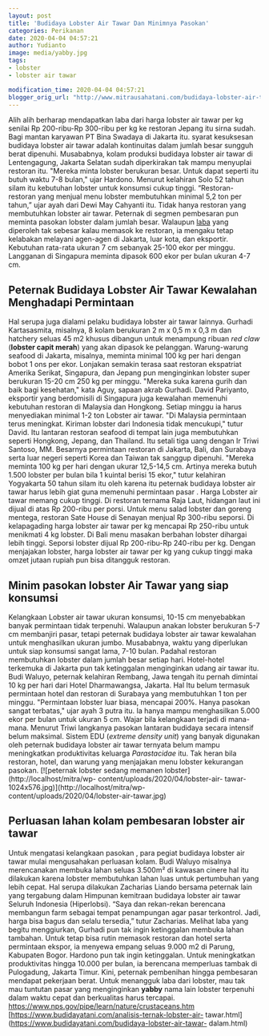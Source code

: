 ```yaml
---
layout: post
title: 'Budidaya Lobster Air Tawar Dan Minimnya Pasokan'
categories: Perikanan
date: 2020-04-04 04:57:21
author: Yudianto
image: media/yabby.jpg
tags:
- lobster
- lobster air tawar

modification_time: 2020-04-04 04:57:21
blogger_orig_url: "http://www.mitrausahatani.com/budidaya-lobster-air-tawar-dan.html"
---
```


Alih alih berharap mendapatkan laba dari harga lobster air tawar per kg
senilai Rp 200-ribu-Rp 300-ribu per kg ke restoran Jepang itu sirna sudah.
Bagi mantan karyawan PT Bina Swadaya di Jakarta itu. syarat kesuksesan
budidaya lobster air tawar adalah kontinuitas dalam jumlah besar sungguh berat
dipenuhi. Musababnya, kolam produksi budidaya lobster air tawar di
Lentengagung, Jakarta Selatan sudah diperkirakan tak mampu menyuplai restoran
itu. "Mereka minta lobster berukuran besar. Untuk dapat seperti itu butuh
waktu 7-8 bulan," ujar Hardono. Menurut kelahiran Solo 52 tahun silam itu
kebutuhan lobster untuk konsumsi cukup tinggi. “Restoran-restoran yang menjual
menu lobster membutuhkan minimal 5,2 ton per tahun,” ujar ayah dari Dewi May
Cahyanti itu. Tidak hanya restoran yang membutuhkan lobster air tawar.
Peternak di segmen pembesaran pun meminta pasokan lobster dalam jumlah besar.
Walaupun [laba](https://www.mitrausahatani.com/) yang diperoleh tak sebesar kalau
memasok ke restoran, ia mengaku tetap kelabakan melayani agen-agen di Jakarta,
luar kota, dan eksportir. Kebutuhan rata-rata ukuran 7 cm sebanyak 25-100 ekor
per minggu. Langganan di Singapura meminta dipasok 600 ekor per bulan ukuran
4-7 cm.

## Peternak Budidaya Lobster Air Tawar Kewalahan Menghadapi Permintaan

Hal serupa juga dialami pelaku budidaya lobster air tawar lainnya. Gurhadi
Kartasasmita, misalnya, 8 kolam berukuran 2 m x 0,5 m x 0,3 m dan hatchery
seluas 45 m2 khusus dibangun untuk menampung ribuan _red claw_ (**lobster
capit merah**) yang akan dipasok ke pelanggan. Warung-warung seafood di
Jakarta, misalnya, meminta minimal 100 kg per hari dengan bobot 1 ons per
ekor. Lonjakan semakin terasa saat restoran ekspatriat Amerika Serikat,
Singapura, dan Jepang pun menginginkan lobster super berukuran 15-20 cm 250 kg
per minggu. "Mereka suka karena gurih dan baik bagi kesehatan," kata Aguy,
sapaan akrab Gurhadi. David Pariyanto, eksportir yang berdomisili di Singapura
juga kewalahan memenuhi kebutuhan restoran di Malaysia dan Hongkong. Setiap
minggu ia harus menyediakan minimal 1-2 ton Lobster air tawar. "Di Malaysia
permintaan terus meningkat. Kiriman lobster dari Indonesia tidak mencukupi,"
tutur David. Itu lantaran restoran seafood di tempat lain juga membutuhkan
seperti Hongkong, Jepang, dan Thailand. Itu setali tiga uang dengan Ir Triwi
Santoso, MM. Besarnya permintaan restoran di Jakarta, Bali, dan Surabaya serta
luar negeri seperti Korea dan Taiwan tak sanggup dipenuhi. "Mereka meminta 100
kg per hari dengan ukurar 12,5-14,5 cm. Artinya mereka butuh 1.500 lobster per
bulan bila 1 kuintal berisi 15 ekor," tutur kelahiran Yogyakarta 50 tahun
silam itu oleh karena itu peternak budidaya lobster air tawar harus lebih giat
guna memenuhi permintaan pasar . Harga Lobster air tawar memang cukup tinggi.
Di restoran ternama Raja Laut, hidangan laut ini dijual di atas Rp 200-ribu
per porsi. Untuk menu salad lobster dan goreng mentega, restoran Sate House di
Senayan menjual Rp 300-ribu seporsi. Di kelapagading harga lobster air tawar
per kg mencapai Rp 250-ribu untuk menikmati 4 kg lobster. Di Bali menu masakan
berbahan lobster dihargai lebih tinggi. Seporsi lobster dijual Rp 200-ribu-Rp
240-ribu per kg. Dengan menjajakan lobster, harga lobster air tawar per kg
yang cukup tinggi maka omzet jutaan rupiah pun bisa ditangguk restoran.

## Minim pasokan lobster Air Tawar yang siap konsumsi

Kelangkaan Lobster air tawar ukuran konsumsi, 10-15 cm menyebabkan banyak
permintaan tidak terpenuhi. Walaupun anakan lobster berukuran 5-7 cm
membanjiri pasar, tetapi peternak budidaya lobster air tawar kewalahan untuk
menghasilkan ukuran jumbo. Musababnya, waktu yang diperlukan untuk siap
konsumsi sangat lama, 7-10 bulan. Padahal restoran membutuhkan lobster dalam
jumlah besar setiap hari. Hotel-hotel terkemuka di Jakarta pun tak ketinggalan
menginginkan udang air tawar itu. Budi Waluyo, peternak kelahiran Rembang,
Jawa tengah itu pernah dimintai 10 kg per hari dari Hotel Dharmawangsa,
Jakarta. Hal Itu belum termasuk permintaan hotel dan restoran di Surabaya yang
membutuhkan 1 ton per minggu. "Permintaan lobster luar biasa, mencapai 200%.
Hanya pasokan sangat terbatas," ujar ayah 3 putra itu. Ia hanya mampu
menghasilkan 5.000 ekor per bulan untuk ukuran 5 cm. Wajar bila kelangkaan
terjadi di mana-mana. Menurut Triwi langkanya pasokan lantaran budidaya secara
intensif belum maksimal. Sistem EDU (_extreme density unit_) yang banyak
digunakan oleh peternak budidaya lobster air tawar ternyata belum mampu
meningkatkan produktivitas keluarga _Parastacidae_ itu. Tak heran bila
restoran, hotel, dan warung yang menjajakan menu lobster kekurangan pasokan.
[![peternak lobster sedang memanen lobster](http://localhost/mitra/wp-
content/uploads/2020/04/lobster-air-
tawar-1024x576.jpg)](http://localhost/mitra/wp-
content/uploads/2020/04/lobster-air-tawar.jpg)

## Perluasan lahan kolam pembesaran lobster air tawar

Untuk mengatasi kelangkaan pasokan , para pegiat budidaya lobster air tawar
mulai mengusahakan perluasan kolam. Budi Waluyo misalnya merencanakan membuka
lahan seluas 3.500m² di kawasan cinere hal itu dilakukan karena lobster
membutuhkan lahan luas untuk pertumbuhan yang lebih cepat. Hal serupa
dilakukan Zacharias Liando bersama peternak lain yang tergabung dalam Himpunan
kemitraan budidaya lobster air tawar Seluruh Indonesia (Hiperlobsi). “Saya dan
rekan-rekan berencana membangun farm sebagai tempat penampungan agar pasar
terkontrol. Jadi, harga bisa bagus dan selalu tersedia,” tutur Zacharias.
Melihat laba yang begitu menggiurkan, Gurhadi pun tak ingin ketinggalan
membuka lahan tambahan. Untuk tetap bisa rutin memasok restoran dan hotel
serta permintaan ekspor, ia menyewa empang seluas 9.000 m2 di Parung,
Kabupaten Bogor. Hardono pun tak ingin ketinggalan. Untuk meningkatkan
produktivitas hingga 10.000 per bulan, ia berencana memperluas tambak di
Pulogadung, Jakarta Timur. Kini, peternak pembenihan hingga pembesaran
mendapat pekerjaan berat. Untuk menangguk laba dari lobster, mau tak mau
tuntutan pasar yang menginginkan **yabby** nama lain lobster terpenuhi dalam
waktu cepat dan berkualitas harus tercapai.
<https://www.nps.gov/pipe/learn/nature/crustaceans.htm>
[https://www.budidayatani.com/analisis-ternak-lobster-air-
tawar.html](https://www.budidayatani.com/budidaya-lobster-air-tawar-
dalam.html)


